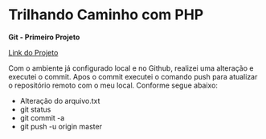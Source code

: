 Trilhando Caminho com PHP 
=========================

**Git - Primeiro Projeto**

[Link do Projeto](https://github.com/TileWilly/aulagit)

Com o ambiente já configurado local e no Github, realizei uma alteração e executei o commit. 
Apos o commit executei o comando push  para atualizar o repositório remoto com o meu local.
Conforme segue abaixo:
* Alteração do arquivo.txt
* git status
* git commit -a
* git push -u origin master

